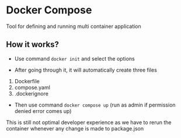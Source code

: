 # Docker Compose

Tool for defining and running multi container application

## How it works?

- Use command `docker init` and select the options

- After going through it, it will automatically create three files

1. Dockerfile
2. compose.yaml
3. .dockerignore

- Then use command `docker compose up` (run as admin if permission denied error comes up)

This is still not optimal developer experience as we have to rerun the container whenever any change is made to package.json
